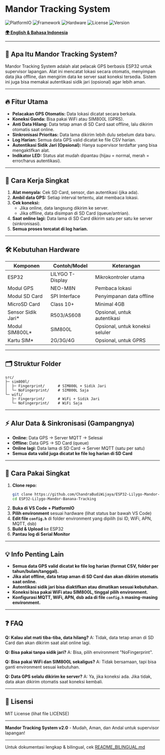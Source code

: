 # Mandor Tracking System

![PlatformIO](https://img.shields.io/badge/PlatformIO-Build-orange)
![Framework](https://img.shields.io/badge/Framework-Arduino-00979D)
![Hardware](https://img.shields.io/badge/Hardware-ESP32-E7352C)
![License](https://img.shields.io/badge/License-MIT-blue)
![Version](https://img.shields.io/badge/Version-2.0-green)

**[🌍 English & Bahasa Indonesia](README_BILINGUAL.md)**

---

## 🚩 Apa Itu Mandor Tracking System?
Mandor Tracking System adalah alat pelacak GPS berbasis ESP32 untuk supervisor lapangan. Alat ini mencatat lokasi secara otomatis, menyimpan data jika offline, dan mengirim data ke server saat koneksi tersedia. Sistem ini juga bisa memakai autentikasi sidik jari (opsional) agar lebih aman.

---

## 🔥 Fitur Utama
- **Pelacakan GPS Otomatis:** Data lokasi dicatat secara berkala.
- **Koneksi Ganda:** Bisa pakai WiFi atau SIM800L (GPRS).
- **Anti Data Hilang:** Data tetap aman di SD Card saat offline, lalu dikirim otomatis saat online.
- **Sinkronisasi Prioritas:** Data lama dikirim lebih dulu sebelum data baru.
- **Log Harian:** Semua data GPS valid dicatat ke file CSV harian.
- **Autentikasi Sidik Jari (Opsional):** Hanya supervisor terdaftar yang bisa mengaktifkan alat.
- **Indikator LED:** Status alat mudah dipantau (hijau = normal, merah = error/harus autentikasi).

---

## 🧭 Cara Kerja Singkat
1. **Alat menyala:** Cek SD Card, sensor, dan autentikasi (jika ada).
2. **Ambil data GPS:** Setiap interval tertentu, alat membaca lokasi.
3. **Cek koneksi:**
   - Jika online, data langsung dikirim ke server.
   - Jika offline, data disimpan di SD Card (queue/antrian).
4. **Saat online lagi:** Data lama di SD Card dikirim satu per satu ke server (sinkronisasi).
5. **Semua proses tercatat di log harian.**

---

## 🛠️ Kebutuhan Hardware
| Komponen              | Contoh/Model      | Keterangan                        |
|----------------------|-------------------|------------------------------------|
| ESP32                | LILYGO T-Display  | Mikrokontroler utama               |
| Modul GPS            | NEO-M8N           | Pembaca lokasi                     |
| Modul SD Card        | SPI Interface     | Penyimpanan data offline           |
| MicroSD Card         | Class 10+         | Minimal 4GB                        |
| Sensor Sidik Jari*   | R503/AS608        | Opsional, untuk autentikasi         |
| Modul SIM800L*       | SIM800L           | Opsional, untuk koneksi seluler     |
| Kartu SIM*           | 2G/3G/4G          | Opsional, untuk GPRS                |

---

## 🗂️ Struktur Folder
```
src/
├─ sim800l/
│  ├─ Fingerprint/      # SIM800L + Sidik Jari
│  └─ NoFingerprint/    # SIM800L Saja
└─ wifi/
   ├─ Fingerprint/      # WiFi + Sidik Jari
   └─ NoFingerprint/    # WiFi Saja
```

---

## ⚡ Alur Data & Sinkronisasi (Gampangnya)
- **Online:** Data GPS → Server MQTT → Selesai
- **Offline:** Data GPS → SD Card (queue)
- **Online lagi:** Data lama di SD Card → Server MQTT (satu per satu)
- **Semua data valid juga dicatat ke file log harian di SD Card**

---

## 📝 Cara Pakai Singkat
1. **Clone repo:**
   ```bash
   git clone https://github.com/ChandraBudiWijaya/ESP32-Lilygo-Mandor-Banana-Tracking.git
   cd ESP32-Lilygo-Mandor-Banana-Tracking
   ```
2. **Buka di VS Code + PlatformIO**
3. **Pilih environment** sesuai hardware (lihat status bar bawah VS Code)
4. **Edit file `config.h`** di folder environment yang dipilih (isi ID, WiFi, APN, MQTT, dsb)
5. **Build & Upload** ke ESP32
6. **Pantau log di Serial Monitor**

---

## 💡 Info Penting Lain
- **Semua data GPS valid dicatat ke file log harian (format CSV, folder per tahun/bulan/tanggal).**
- **Jika alat offline, data tetap aman di SD Card dan akan dikirim otomatis saat online.**
- **Autentikasi sidik jari bisa diaktifkan atau dimatikan sesuai kebutuhan.**
- **Koneksi bisa pakai WiFi atau SIM800L, tinggal pilih environment.**
- **Konfigurasi MQTT, WiFi, APN, dsb ada di file `config.h` masing-masing environment.**

---

## ❓ FAQ
**Q: Kalau alat mati tiba-tiba, data hilang?**
A: Tidak, data tetap aman di SD Card dan akan dikirim saat alat online lagi.

**Q: Bisa pakai tanpa sidik jari?**
A: Bisa, pilih environment "NoFingerprint".

**Q: Bisa pakai WiFi dan SIM800L sekaligus?**
A: Tidak bersamaan, tapi bisa ganti environment sesuai kebutuhan.

**Q: Data GPS selalu dikirim ke server?**
A: Ya, jika koneksi ada. Jika tidak, data akan dikirim otomatis saat koneksi kembali.

---

## 📄 Lisensi
MIT License (lihat file LICENSE)

---

**Mandor Tracking System v2.0** - Mudah, Aman, dan Andal untuk supervisor lapangan!

---

Untuk dokumentasi lengkap & bilingual, cek [README_BILINGUAL.md](README_BILINGUAL.md)